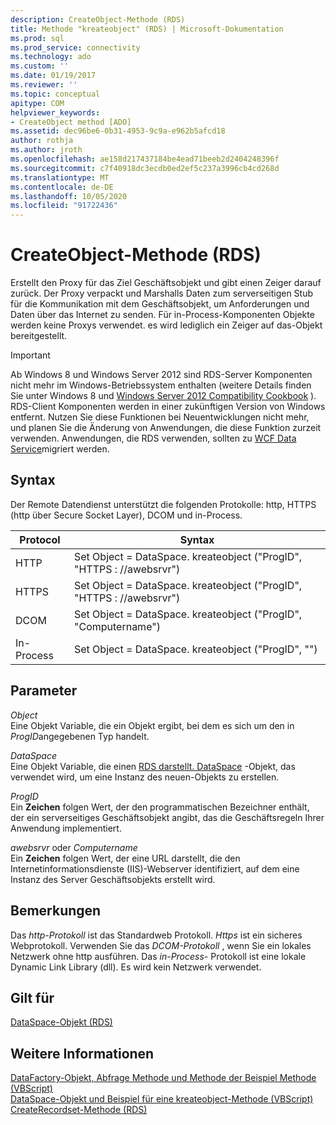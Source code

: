 ```yaml
---
description: CreateObject-Methode (RDS)
title: Methode "kreateobject" (RDS) | Microsoft-Dokumentation
ms.prod: sql
ms.prod_service: connectivity
ms.technology: ado
ms.custom: ''
ms.date: 01/19/2017
ms.reviewer: ''
ms.topic: conceptual
apitype: COM
helpviewer_keywords:
- CreateObject method [ADO]
ms.assetid: dec96be6-0b31-4953-9c9a-e962b5afcd18
author: rothja
ms.author: jroth
ms.openlocfilehash: ae158d217437184be4ead71beeb2d2404248396f
ms.sourcegitcommit: c7f40918dc3ecdb0ed2ef5c237a3996cb4cd268d
ms.translationtype: MT
ms.contentlocale: de-DE
ms.lasthandoff: 10/05/2020
ms.locfileid: "91722436"
---
```

# <a name="createobject-method-rds"></a>CreateObject-Methode (RDS)
Erstellt den Proxy für das Ziel Geschäftsobjekt und gibt einen Zeiger darauf zurück. Der Proxy verpackt und Marshalls Daten zum serverseitigen Stub für die Kommunikation mit dem Geschäftsobjekt, um Anforderungen und Daten über das Internet zu senden. Für in-Process-Komponenten Objekte werden keine Proxys verwendet. es wird lediglich ein Zeiger auf das-Objekt bereitgestellt.  
  
> [!IMPORTANT]
>  Ab Windows 8 und Windows Server 2012 sind RDS-Server Komponenten nicht mehr im Windows-Betriebssystem enthalten (weitere Details finden Sie unter Windows 8 und [Windows Server 2012 Compatibility Cookbook](https://www.microsoft.com/download/details.aspx?id=27416) ). RDS-Client Komponenten werden in einer zukünftigen Version von Windows entfernt. Nutzen Sie diese Funktionen bei Neuentwicklungen nicht mehr, und planen Sie die Änderung von Anwendungen, die diese Funktion zurzeit verwenden. Anwendungen, die RDS verwenden, sollten zu [WCF Data Service](/dotnet/framework/wcf/)migriert werden.  
  
## <a name="syntax"></a>Syntax  
 Der Remote Datendienst unterstützt die folgenden Protokolle: http, HTTPS (http über Secure Socket Layer), DCOM und in-Process.  
  
|Protocol|Syntax|  
|--------------|------------|  
|HTTP|Set Object = DataSpace. kreateobject ("ProgID", "HTTPS \: //awebsrvr")|  
|HTTPS|Set Object = DataSpace. kreateobject ("ProgID", "HTTPS \: //awebsrvr")|  
|DCOM|Set Object = DataSpace. kreateobject ("ProgID", "Computername")|  
|In-Process|Set Object = DataSpace. kreateobject ("ProgID", "")|  
  
## <a name="parameters"></a>Parameter  
 *Object*  
 Eine Objekt Variable, die ein Objekt ergibt, bei dem es sich um den in *ProgID*angegebenen Typ handelt.  
  
 *DataSpace*  
 Eine Objekt Variable, die einen [RDS darstellt. DataSpace](./dataspace-object-rds.md) -Objekt, das verwendet wird, um eine Instanz des neuen-Objekts zu erstellen.  
  
 *ProgID*  
 Ein **Zeichen** folgen Wert, der den programmatischen Bezeichner enthält, der ein serverseitiges Geschäftsobjekt angibt, das die Geschäftsregeln Ihrer Anwendung implementiert.  
  
 *awebsrvr* oder *Computername*  
 Ein **Zeichen** folgen Wert, der eine URL darstellt, die den Internetinformationsdienste (IIS)-Webserver identifiziert, auf dem eine Instanz des Server Geschäftsobjekts erstellt wird.  
  
## <a name="remarks"></a>Bemerkungen  
 Das *http-Protokoll* ist das Standardweb Protokoll. *Https* ist ein sicheres Webprotokoll. Verwenden Sie das *DCOM-Protokoll* , wenn Sie ein lokales Netzwerk ohne http ausführen. Das *in-Process-* Protokoll ist eine lokale Dynamic Link Library (dll). Es wird kein Netzwerk verwendet.  
  
## <a name="applies-to"></a>Gilt für  
 [DataSpace-Objekt (RDS)](./dataspace-object-rds.md)  
  
## <a name="see-also"></a>Weitere Informationen  
 [DataFactory-Objekt, Abfrage Methode und Methode der Beispiel Methode (VBScript)](./datafactory-object-query-method-and-createobject-method-example-vbscript.md)   
 [DataSpace-Objekt und Beispiel für eine kreateobject-Methode (VBScript)](./dataspace-object-and-createobject-method-example-vbscript.md)   
 [CreateRecordset-Methode (RDS)](./createrecordset-method-rds.md)